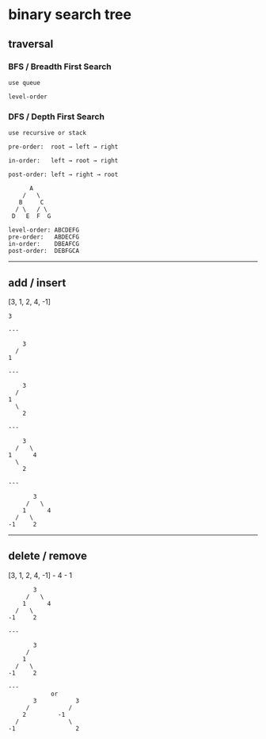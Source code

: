 # binary search tree

## traversal

### BFS / Breadth First Search

    use queue

    level-order

### DFS / Depth First Search

    use recursive or stack

    pre-order:  root → left → right

    in-order:   left → root → right

    post-order: left → right → root


```
      A
    /   \
   B     C
  / \   / \
 D   E  F  G

level-order: ABCDEFG
pre-order:   ABDECFG
in-order:    DBEAFCG
post-order:  DEBFGCA
```


---

## add / insert

[3, 1, 2, 4, -1]

```
3

---

    3
  /
1

---

    3
  /
1
  \
    2

---

    3
  /   \
1      4
  \
    2

---

       3
     /   \
    1      4
  /   \
-1     2
```


---

## delete / remove

[3, 1, 2, 4, -1] - 4 - 1


```
       3
     /   \
    1      4
  /   \
-1     2

---

       3
     /
    1
  /   \
-1     2

---
            or
       3           3
     /           /
    2         -1
  /              \
-1                 2
```

